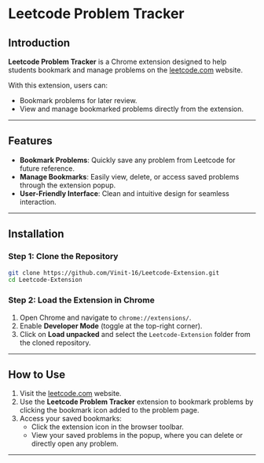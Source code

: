 # Leetcode Problem Tracker

## Introduction
**Leetcode Problem Tracker** is a Chrome extension designed to help students bookmark and manage problems on the [leetcode.com](https://leetcode.com) website.

With this extension, users can:
- Bookmark problems for later review.
- View and manage bookmarked problems directly from the extension.

---

## Features
- **Bookmark Problems**: Quickly save any problem from Leetcode for future reference.
- **Manage Bookmarks**: Easily view, delete, or access saved problems through the extension popup.
- **User-Friendly Interface**: Clean and intuitive design for seamless interaction.

---

## Installation

### Step 1: Clone the Repository
```bash
git clone https://github.com/Vinit-16/Leetcode-Extension.git
cd Leetcode-Extension
```

### Step 2: Load the Extension in Chrome
1. Open Chrome and navigate to `chrome://extensions/`.
2. Enable **Developer Mode** (toggle at the top-right corner).
3. Click on **Load unpacked** and select the `Leetcode-Extension` folder from the cloned repository.

---

## How to Use

1. Visit the [leetcode.com](https://leetcode.com) website.
2. Use the **Leetcode Problem Tracker** extension to bookmark problems by clicking the bookmark icon added to the problem page.
3. Access your saved bookmarks:
   - Click the extension icon in the browser toolbar.
   - View your saved problems in the popup, where you can delete or directly open any problem.

---

